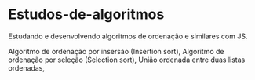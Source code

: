 # Estudos-de-algoritmos
Estudando e desenvolvendo algoritmos de ordenação e similares com JS.

Algoritmo de ordenação por insersão (Insertion sort),
Algoritmo de ordenação por seleção (Selection sort),
União ordenada entre duas listas ordenadas,
